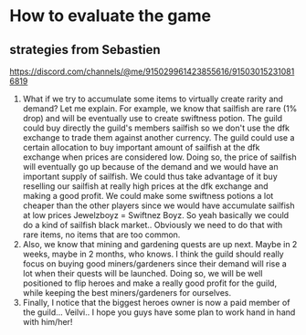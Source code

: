 # How to evaluate the game

## strategies from Sebastien
https://discord.com/channels/@me/915029961423855616/915030152310816819
1. What if we try to accumulate some items to virtually create rarity and demand? Let me explain. For example, we know that sailfish are rare (1% drop) and will be eventually use to create swiftness potion. The guild could buy directly the guild's members sailfish so we don't use the dfk exchange to trade them against another currency. The guild could use a certain allocation to buy important amount of sailfish at the dfk exchange when prices are considered low. Doing so, the price of sailfish will eventually go up because of the demand and we would have an important supply of sailfish. We could thus take advantage of it buy reselling our sailfish at really high prices at the dfk exchange and making a good profit. We could make some swiftness potions a lot cheaper than the other players since we would have accumulate sailfish at low prices Jewelzboyz = Swiftnez Boyz. So yeah basically we could do a kind of sailfish black market.. Obviously we need to do that with rare items, no items that are too common.
2. Also, we know that mining and gardening quests are up next. Maybe in 2 weeks, maybe in 2 months, who knows. I think the guild should really focus on buying good miners/gardeners since their demand will rise a lot when their quests will be launched. Doing so, we will be well positioned to flip heroes and make a really good profit for the guild, while keeping the best miners/gardeners for ourselves. 
3. Finally, I notice that the biggest heroes owner is now a paid member of the guild... Veilvi.. I hope you guys have some plan to work hand in hand with him/her!